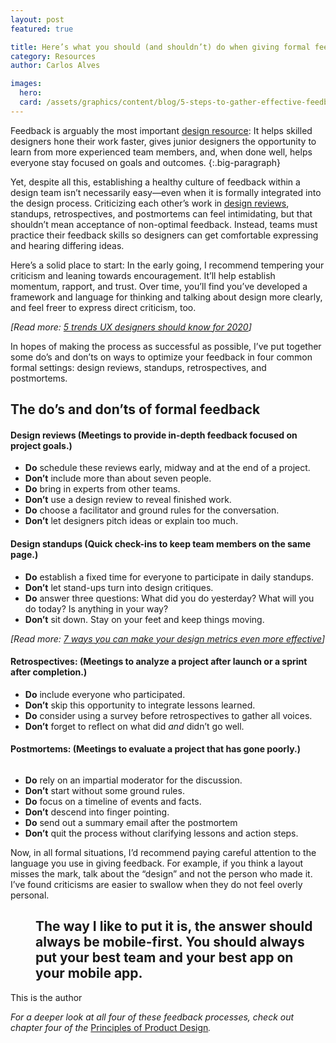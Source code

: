 ```yaml
---
layout: post
featured: true

title: Here’s what you should (and shouldn’t) do when giving formal feedback
category: Resources
author: Carlos Alves

images:
  hero: 
  card: /assets/graphics/content/blog/5-steps-to-gather-effective-feedback.png
---
```



Feedback is arguably the most important <a href="/inside-design/7-free-resources-every-product-designer-needs/" target="_self" rel="">design resource</a>: It helps skilled designers hone their work faster, gives junior designers the opportunity to learn from more experienced team members, and, when done well, helps everyone stay focused on goals and outcomes.
{:.big-paragraph}

<p>Yet, despite all this, establishing a healthy culture of feedback within a design team isn’t necessarily easy—even when it is formally integrated into the design process. Criticizing each other’s work in <a href="/inside-design/how-to-run-design-reviews/" target="_self" rel="">design reviews</a>, standups, retrospectives, and postmortems can feel intimidating, but that shouldn’t mean acceptance of non-optimal feedback. Instead, teams must practice their feedback skills so designers can get comfortable expressing and hearing differing ideas.</p>
<p>Here’s a solid place to start: In the early going, I recommend tempering your criticism and leaning towards encouragement. It’ll help establish momentum, rapport, and trust. Over time, you’ll find you’ve developed a framework and language for thinking and talking about design more clearly, and feel freer to express direct criticism, too.</p>
<p><em>[Read more: <a href="/inside-design/2020-design-trends/" target="_self" rel="">5 trends UX designers should know for 2020</a>]</em></p>
<p>In hopes of making the process as successful as possible, I’ve put together some do’s and don’ts on ways to optimize your feedback in four common formal settings: design reviews, standups, retrospectives, and postmortems.</p>
<h2>The do’s and don’ts of formal feedback</h2>
<h4>Design reviews (Meetings to p<strong>rovide in-depth feedback focused on project goals.)</strong></h4>
<ul>
  <li><strong>Do</strong> schedule these reviews early, midway and at the end of a project.</li>
  <li><strong>Don’t</strong> include more than about seven people.</li>
  <li><strong>Do</strong> bring in experts from other teams.</li>
  <li><strong>Don’t</strong> use a design review to reveal finished work.</li>
  <li><strong>Do</strong> choose a facilitator and ground rules for the conversation.</li>
  <li><strong>Don’t</strong> let designers pitch ideas or explain too much.</li>
</ul>
<h4>Design standups (Quick check-ins to keep team members on the same page.)</h4>
<ul>
  <li><strong>Do</strong> establish a fixed time for everyone to participate in daily standups.</li>
  <li><strong>Don’t</strong> let stand-ups turn into design critiques.</li>
  <li><strong>Do</strong> answer three questions: What did you do yesterday? What will you do today? Is anything in your way?</li>
  <li><strong>Don’t</strong> sit down. Stay on your feet and keep things moving.</li>
</ul>
<p><em>[Read more: <a href="/inside-design/design-metrics-effective/" target="_self" rel="">7 ways you can make your design metrics even more effective</a>]</em></p>
<h4>Retrospectives: (Meetings to analyze&nbsp;a project after launch or a sprint after completion.)</h4>
<ul>
  <li><strong>Do</strong> include everyone who participated.</li>
  <li><strong>Don’t</strong> skip this opportunity to integrate lessons learned.</li>
  <li><strong>Do</strong> consider using a survey before retrospectives to gather all voices.</li>
  <li><strong>Don’t</strong> forget to reflect on what did <em>and</em> didn’t go well.</li>
</ul>
<h4>Postmortems: (Meetings to evaluate a project that has gone poorly.)</h4>
<figure>
  <img src="/assets/graphics/content/blog-posts/yura.jpg" alt="">
</figure>

<ul>
  <li><strong>Do</strong> rely on an impartial moderator for the discussion.</li>
  <li><strong>Don’t</strong> start without some ground rules.</li>
  <li><strong>Do</strong> focus on a timeline of events and facts.</li>
  <li><strong>Don’t</strong> descend into finger pointing.</li>
  <li><strong>Do</strong> send out a summary email after the postmortem</li>
  <li><strong>Don’t</strong> quit the process without clarifying lessons and action steps.</li>
</ul>
<p>Now, in all formal situations, I’d recommend paying careful attention to the language you use in giving feedback. For example, if you think a layout misses the mark, talk about the “design” and not the person who made it. I’ve found criticisms are easier to swallow when they do not feel overly personal.</p>

<dl class="blog-quote">
  <dd><h2>The way I like to put it is, the answer should always be mobile-first. You should always put your best team and your best app on your mobile app.</h2></dd>
  <dt><p>This is the author</p></dt>
</dl>



<p><em>For a deeper look at all four of these feedback processes, check out chapter four of the </em><a href="https://www.designbetter.co/principles-of-product-design/show-and-tell">Principles of Product Design</a><em>.</em></p>
